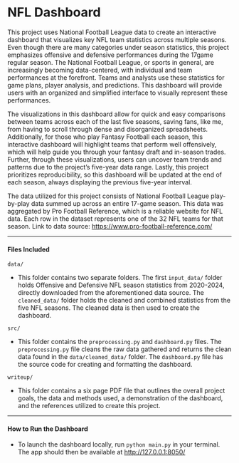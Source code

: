 # NFL Dashboard
This project uses National Football League data to create an interactive dashboard that visualizes key NFL team statistics across multiple seasons. Even though there are many categories under season statistics, this project emphasizes offensive and defensive performances during the 17game regular season. The National Football League, or sports in general, are increasingly becoming data-centered, with individual and team performances at the forefront. Teams and analysts use these statistics for game plans, player analysis, and predictions. This dashboard will provide users with an organized and simplified interface to visually represent these performances.  
 
The visualizations in this dashboard allow for quick and easy comparisons between teams across each of the last five seasons, saving fans, like me, from having to scroll through dense and disorganized spreadsheets. Additionally, for those who play Fantasy Football each season, this interactive dashboard will highlight teams that perform well offensively, which will help guide you through your fantasy draft and in-season trades. Further, through these visualizations, users can uncover team trends and patterns due to the project’s five-year data range. Lastly, this project prioritizes reproducibility, so this dashboard will be updated at the end of each season, always displaying the previous five-year interval. 

The data utilized for this project consists of National Football League play-by-play data summed up across an entire 17-game season. This data was aggregated by Pro Football Reference, which is a reliable website for NFL data. Each row in the dataset represents one of the 32 NFL teams for that season. Link to data source: https://www.pro-football-reference.com/ 

---
#### Files Included
`data/` 
- This folder contains two separate folders. The first `input_data/` folder holds Offensive and Defensive NFL season statistics from 2020-2024, directly downloaded from the aforementioned data source. The `cleaned_data/` folder holds the cleaned and combined statistics from the five NFL seasons. The cleaned data is then used to create the dashboard.  

`src/`
- This folder contains the `preprocessing.py` and `dashboard.py` files. The `preprocessing.py` file cleans the raw data gathered and returns the clean data found in the `data/cleaned_data/` folder. The `dashboard.py` file has the source code for creating and formatting the dashboard.

`writeup/`
- This folder contains a six page PDF file that outlines the overall project goals, the data and methods used, a demonstration of the dashboard, and the references utilized to create this project.

---
#### How to Run the Dashboard
- To launch the dashboard locally, run `python main.py` in your terminal. The app should then be available at http://127.0.0.1:8050/

